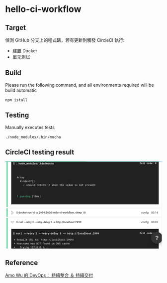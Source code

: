 # hello-ci-workflow

## Target
偵測 GitHub 分支上的程式碼，若有更新則觸發 CircleCI 執行:
- 建置 Docker
- 單元測試

## Build

Please run the following command, and all environments required will be build automatic
```shell
npm istall
```
 
## Testing

Manually executes tests
```shell
./node_modules/.bin/mocha
```

## CircleCI testing result
![circleci_result](images/cirlceci_result.png)

## Reference
[Amo Wu 的 DevOps： 持續整合 ＆ 持續交付](http://blog.amowu.com/2015/04/devops-continuous-integration-delivery-docker-circleci-aws-beanstalk.html)

